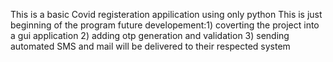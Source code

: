 This is a basic Covid registeration appilication using only python 
This is just beginning  of the  program 
future developement:1) coverting the project into a gui application 
                    2) adding otp generation and validation
                    3) sending automated SMS and mail will be delivered to their respected system
